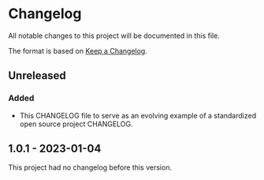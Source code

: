 # Changelog

All notable changes to this project will be documented in this file.

The format is based on [Keep a Changelog](https://keepachangelog.com/en/1.0.0/).

## Unreleased

### Added

- This CHANGELOG file to serve as an evolving example of a standardized open
  source project CHANGELOG.

## 1.0.1 - 2023-01-04

This project had no changelog before this version.
